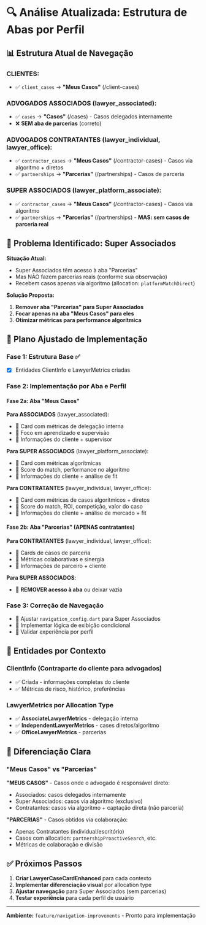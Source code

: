 # 🔍 Análise Atualizada: Estrutura de Abas por Perfil

## 📊 **Estrutura Atual de Navegação**

### **CLIENTES:**
- ✅ `client_cases` → **"Meus Casos"** (/client-cases)

### **ADVOGADOS ASSOCIADOS** (lawyer_associated):
- ✅ `cases` → **"Casos"** (/cases) - Casos delegados internamente
- ❌ **SEM aba de parcerias** (correto)

### **ADVOGADOS CONTRATANTES** (lawyer_individual, lawyer_office):
- ✅ `contractor_cases` → **"Meus Casos"** (/contractor-cases) - Casos via algoritmo + diretos
- ✅ `partnerships` → **"Parcerias"** (/partnerships) - Casos de parceria

### **SUPER ASSOCIADOS** (lawyer_platform_associate):
- ✅ `contractor_cases` → **"Meus Casos"** (/contractor-cases) - Casos via algoritmo
- ✅ `partnerships` → **"Parcerias"** (/partnerships) - **MAS: sem casos de parceria real**

## 🎯 **Problema Identificado: Super Associados**

**Situação Atual:**
- Super Associados têm acesso à aba "Parcerias"
- Mas NÃO fazem parcerias reais (conforme sua observação)
- Recebem casos apenas via algoritmo (allocation: `platformMatchDirect`)

**Solução Proposta:**
1. **Remover aba "Parcerias" para Super Associados**
2. **Focar apenas na aba "Meus Casos" para eles**
3. **Otimizar métricas para performance algorítmica**

## 🔧 **Plano Ajustado de Implementação**

### **Fase 1: Estrutura Base** ✅
- [x] Entidades ClientInfo e LawyerMetrics criadas

### **Fase 2: Implementação por Aba e Perfil**

#### **Fase 2a: Aba "Meus Casos"**
**Para ASSOCIADOS** (lawyer_associated):
- 🔄 Card com métricas de delegação interna
- 🔄 Foco em aprendizado e supervisão
- 🔄 Informações do cliente + supervisor

**Para SUPER ASSOCIADOS** (lawyer_platform_associate):
- 🔄 Card com métricas algorítmicas
- 🔄 Score do match, performance no algoritmo
- 🔄 Informações do cliente + análise de fit

**Para CONTRATANTES** (lawyer_individual, lawyer_office):
- 🔄 Card com métricas de casos algorítmicos + diretos
- 🔄 Score do match, ROI, competição, valor do caso
- 🔄 Informações do cliente + análise de mercado + fit

#### **Fase 2b: Aba "Parcerias"** (APENAS contratantes)
**Para CONTRATANTES** (lawyer_individual, lawyer_office):
- 🔄 Cards de casos de parceria
- 🔄 Métricas colaborativas e sinergia
- 🔄 Informações de parceiro + cliente

**Para SUPER ASSOCIADOS**:
- 🔄 **REMOVER acesso à aba** ou deixar vazia

### **Fase 3: Correção de Navegação**
- 🔄 Ajustar `navigation_config.dart` para Super Associados
- 🔄 Implementar lógica de exibição condicional
- 🔄 Validar experiência por perfil

## 📝 **Entidades por Contexto**

### **ClientInfo** (Contraparte do cliente para advogados)
- ✅ Criada - informações completas do cliente
- ✅ Métricas de risco, histórico, preferências

### **LawyerMetrics por Allocation Type**
- ✅ **AssociateLawyerMetrics** - delegação interna
- ✅ **IndependentLawyerMetrics** - cases diretos/algoritmo
- ✅ **OfficeLawyerMetrics** - parcerias

## 🎯 **Diferenciação Clara**

### **"Meus Casos" vs "Parcerias"**

**"MEUS CASOS"** - Casos onde o advogado é responsável direto:
- Associados: casos delegados internamente
- Super Associados: casos via algoritmo (exclusivo)
- Contratantes: casos via algoritmo + captação direta (não parceria)

**"PARCERIAS"** - Casos obtidos via colaboração:
- Apenas Contratantes (individual/escritório)
- Casos com allocation: `partnershipProactiveSearch`, etc.
- Métricas de colaboração e divisão

## ✅ **Próximos Passos**

1. **Criar LawyerCaseCardEnhanced** para cada contexto
2. **Implementar diferenciação visual** por allocation type
3. **Ajustar navegação** para Super Associados (sem parcerias)
4. **Testar experiência** para cada perfil de usuário

---
**Ambiente:** `feature/navigation-improvements` - Pronto para implementação 
 